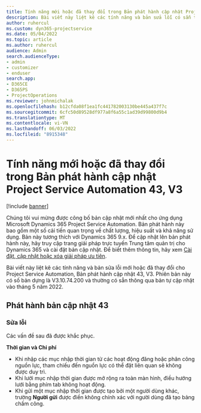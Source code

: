 ```yaml
---
title: Tính năng mới hoặc đã thay đổi trong Bản phát hành cập nhật Project Service Automation 43, V3
description: Bài viết này liệt kê các tính năng và bản sửa lỗi có sẵn trong Microsoft Dynamics 365 Project Service Automation Bản phát hành cập nhật 43, V3.
author: ruhercul
ms.custom: dyn365-projectservice
ms.date: 05/04/2022
ms.topic: article
ms.author: ruhercul
audience: Admin
search.audienceType:
- admin
- customizer
- enduser
search.app:
- D365CE
- D365PS
- ProjectOperations
ms.reviewer: johnmichalak
ms.openlocfilehash: b12cfda08f1ea1fc441782003130be445a437f7c
ms.sourcegitcommit: 6cfc50d89528df977a8f6a55c1ad39d99800d9b4
ms.translationtype: MT
ms.contentlocale: vi-VN
ms.lasthandoff: 06/03/2022
ms.locfileid: "8915348"
---
```

# <a name="whats-new-or-changed-in-project-service-automation-update-release-43-v3"></a>Tính năng mới hoặc đã thay đổi trong Bản phát hành cập nhật Project Service Automation 43, V3

[!include [banner](../includes/psa-now-project-operations.md)]

Chúng tôi vui mừng được công bố bản cập nhật mới nhất cho ứng dụng Microsoft Dynamics 365 Project Service Automation. Bản phát hành này bao gồm một số cải tiến quan trọng về chất lượng, hiệu suất và khả năng sử dụng. Bản này tương thích với Dynamics 365 9.x. Để cập nhật lên bản phát hành này, hãy truy cập trang giải pháp trực tuyến Trung tâm quản trị cho Dynamics 365 và cài đặt bản cập nhật. Để biết thêm thông tin, hãy xem [Cài đặt, cập nhật hoặc xóa giải pháp ưu tiên](/power-platform/admin/install-remove-preferred-solution).

Bài viết này liệt kê các tính năng và bản sửa lỗi mới hoặc đã thay đổi cho Project Service Automation, Bản phát hành cập nhật 43, V3. Phiên bản này có số bản dựng là V3.10.74.200 và thường có sẵn thông qua bản tự cập nhật vào tháng 5 năm 2022.

## <a name="update-release-43"></a>Phát hành bản cập nhật 43

### <a name="bug-fixes"></a>Sửa lỗi

Các vấn đề sau đã được khắc phục.


**Thời gian và Chi phí**

- Khi nhập các mục nhập thời gian từ các hoạt động đăng hoặc phân công nguồn lực, tham chiếu đến nguồn lực có thể đặt liên quan sẽ không được duy trì.
- Khi lưới mục nhập thời gian được mở rộng ra toàn màn hình, điều hướng lưới bằng phím tab không hoạt động.
- Khi gửi một mục nhập thời gian được tạo bởi một người dùng khác, trường **Người gửi** được điền không chính xác với người dùng đã tạo bảng chấm công.
